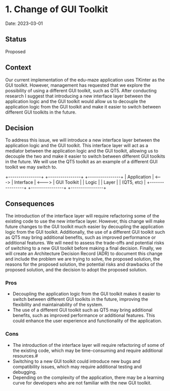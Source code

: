 # 1. Change of GUI Toolkit

Date: 2023-03-01

## Status

Proposed

## Context

Our current implementation of the edu-maze application uses TKinter as the GUI toolkit. However, management has requested that we explore the possibility of using a different GUI toolkit, such as QT5. After conducting research I suggest that introducing a new interface layer between the application logic and the GUI toolkit would allow us to decouple the application logic from the GUI toolkit and make it easier to switch between different GUI toolkits in the future.

## Decision

To address this issue, we will introduce a new interface layer between the application logic and the GUI toolkit. This interface layer will act as a mediator between the application logic and the GUI toolkit, allowing us to decouple the two and make it easier to switch between different GUI toolkits in the future. We will use the QT5 toolkit as an example of a different GUI toolkit we may switch to.

+----------------+       +----------------+       +----------------+
|  Application   | <---> |    Interface   | <---> |   GUI Toolkit  |
|    Logic       |       |     Layer      |       |    (QT5, etc)  |
+----------------+       +----------------+       +----------------+

## Consequences

The introduction of the interface layer will require refactoring some of the existing code to use the new interface layer. However, this change will make future changes to the GUI toolkit much easier by decoupling the application logic from the GUI toolkit. Additionally, the use of a different GUI toolkit such as QT5 may bring additional benefits, such as improved performance or additional features. We will need to assess the trade-offs and potential risks of switching to a new GUI toolkit before making a final decision. Finally, we will create an Architecture Decision Record (ADR) to document this change and include the problem we are trying to solve, the proposed solution, the reasons for the proposed solution, the potential risks and drawbacks of the proposed solution, and the decision to adopt the proposed solution.

### Pros

- Decoupling the application logic from the GUI toolkit makes it easier to switch between different GUI toolkits in the future, improving the flexibility and maintainability of the system.
- The use of a different GUI toolkit such as QT5 may bring additional benefits, such as improved performance or additional features. This could enhance the user experience and functionality of the application.

### Cons

- The introduction of the interface layer will require refactoring of some of the existing code, which may be time-consuming and require additional resources.#
- Switching to a new GUI toolkit could introduce new bugs and compatibility issues, which may require additional testing and debugging.
- Depending on the complexity of the application, there may be a learning curve for developers who are not familiar with the new GUI toolkit.
